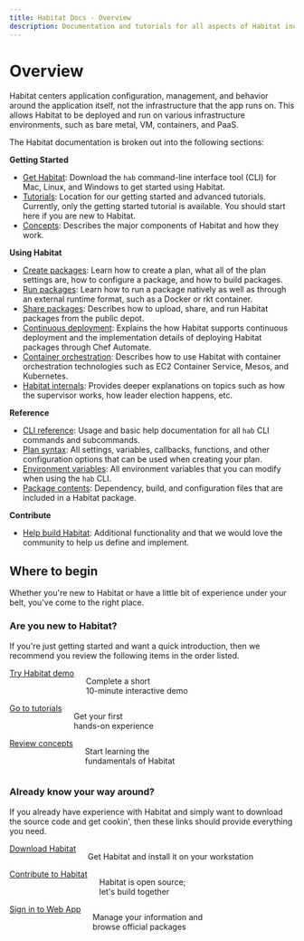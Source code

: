 ```yaml
---
title: Habitat Docs - Overview
description: Documentation and tutorials for all aspects of Habitat including getting started; creating, building, and running Habitat packages; and implementation details.
---
```


# Overview

Habitat centers application configuration, management, and behavior around the application itself, not the infrastructure that the app runs on. This allows Habitat to be deployed and run on various infrastructure environments, such as bare metal, VM, containers, and PaaS.

The Habitat documentation is broken out into the following sections:

**Getting Started**

- [Get Habitat](/docs/get-habitat): Download the `hab` command-line interface tool (CLI) for Mac, Linux, and Windows to get started using Habitat.
- [Tutorials](/tutorials): Location for our getting started and advanced tutorials. Currently, only the getting started tutorial is available. You should start here if you are new to Habitat.
- [Concepts](/docs/concepts-overview): Describes the major components of Habitat and how they work.

**Using Habitat**

- [Create packages](/docs/create-packages-overview): Learn how to create a plan, what all of the plan settings are, how to configure a package, and how to build packages.
- [Run packages](/docs/run-packages-overview): Learn how to run a package natively as well as through an external runtime format, such as a Docker or rkt container.
- [Share packages](/docs/share-packages-overview): Describes how to upload, share, and run Habitat packages from the public depot.
- [Continuous deployment](/docs/continuous-deployment-overview): Explains the how Habitat supports continuous deployment and the implementation details of deploying Habitat packages through Chef Automate.
- [Container orchestration](/docs/container-orchestration): Describes how to use Habitat with container orchestration technologies such as EC2 Container Service, Mesos, and Kubernetes.
- [Habitat internals](/docs/internals-overview): Provides deeper explanations on topics such as how the supervisor works, how leader election happens, etc.

**Reference**

- [CLI reference](/docs/reference/habitat-cli): Usage and basic help documentation for all `hab` CLI commands and subcommands.
- [Plan syntax](/docs/reference/plan-syntax): All settings, variables, callbacks, functions, and other configuration options that can be used when creating your plan.
- [Environment variables](/docs/reference/environment-vars): All environment variables that you can modify when using the `hab` CLI. 
- [Package contents](/docs/reference/package-contents): Dependency, build, and configuration files that are included in a Habitat package.

**Contribute**

- [Help build Habitat](/docs/contribute-help-build): Additional functionality and that we would love the community to help us define and implement.

## Where to begin

Whether you're new to Habitat or have a little bit of experience under your
belt, you've come to the right place.

### Are you new to Habitat?

If you're just getting started and want a quick introduction, then we recommend
you review the following items in the order listed.

<div class="callout-box--container row">
  <div class="callout-box columns medium-4">
    <a href="/try" class="button secondary">Try Habitat demo</a>
    <p>Complete a short<br>10-minute interactive demo</p>
  </div>
  <div class="callout-box columns medium-4">
    <a href="/tutorials" class="button secondary">Go to tutorials</a>
    <p>Get your first<br>hands-on experience</p>
  </div>
  <div class="callout-box columns medium-4">
    <a href="/docs/concepts-overview" class="button secondary">Review concepts</a>
    <p>Start learning the<br>fundamentals of Habitat</p>
  </div>
</div>

### Already know your way around?

If you already have experience with Habitat and simply want to download the source
code and get cookin', then these links should provide everything you need.

<div class="callout-box--container row">
  <div class="callout-box columns medium-4">
    <a href="/docs/get-habitat" class="button secondary">Download Habitat</a>
    <p>Get Habitat and install it on your workstation</p>
  </div>
  <div class="callout-box columns medium-4">
    <a href="/docs/contribute-help-build/" class="button secondary">Contribute to Habitat</a>
    <p>Habitat is open source;<br>let's build together</p>
  </div>
  <div class="callout-box columns medium-4">
    <a href="https://app.habitat.sh/#/sign-in" class="button secondary">Sign in to Web App</a>
    <p>Manage your information and<br>browse official packages</p>
  </div>
</div>
